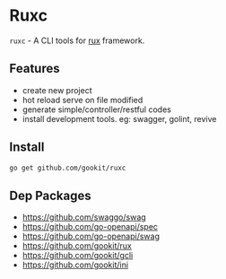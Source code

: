 # Ruxc

`ruxc` - A CLI tools for [rux](https://github.com/gookit/rux) framework.

## Features

- create new project
- hot reload serve on file modified
- generate simple/controller/restful codes
- install development tools. eg: swagger, golint, revive

## Install

```bash
go get github.com/gookit/ruxc
```

## Dep Packages

- https://github.com/swaggo/swag
- https://github.com/go-openapi/spec
- https://github.com/go-openapi/swag
- https://github.com/gookit/rux
- https://github.com/gookit/gcli
- https://github.com/gookit/ini
